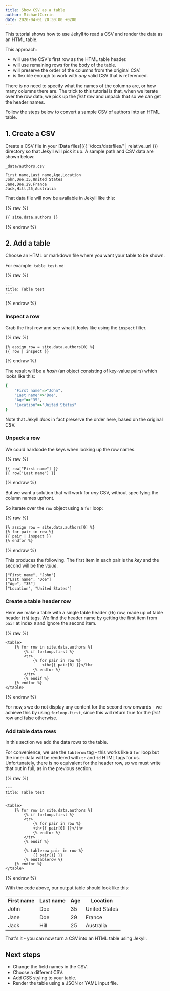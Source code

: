 ```yaml
---
title: Show CSV as a table
author: MichaelCurrin
date: 2020-04-01 20:30:00 +0200
---
```


This tutorial shows how to use Jekyll to read a CSV and render the data as an HTML table.

This approach:

- will use the CSV's first row as the HTML table header.
- will use remaining rows for the body of the table.
- will preserve the order of the columns from the original CSV.
- is flexible enough to work with _any_ valid CSV that is referenced.

There is no need to specify what the names of the columns are, or how many columns there are.
The trick to this tutorial is that, when we iterate over the row data, we pick up the _first row_
and unpack that so we can get the header names.

Follow the steps below to convert a sample CSV of authors into an HTML table.


## 1. Create a CSV

Create a CSV file in your [Data files]({{ '/docs/datafiles/' | relative_url }}) directory so
that Jekyll will pick it up. A sample path and CSV data are shown below:

`_data/authors.csv`

```
First name,Last name,Age,Location
John,Doe,35,United States
Jane,Doe,29,France
Jack,Hill,25,Australia
```

That data file will now be available in Jekyll like this:

{% raw %}
```
{{ site.data.authors }}
```
{% endraw %}


## 2. Add a table

Choose an HTML or markdown file where you want your table to be shown.

For example: `table_test.md`

{% raw %}
```
---
title: Table test
---

```
{% endraw %}


### Inspect a row

Grab the first row and see what it looks like using the `inspect` filter.

{% raw %}
```
{% assign row = site.data.authors[0] %}
{{ row | inspect }}
```
{% endraw %}

The result will be a _hash_ (an object consisting of key-value pairs) which looks like this:

```ruby
{
    "First name"=>"John",
    "Last name"=>"Doe",
    "Age"=>"35",
    "Location"=>"United States"
}
```

Note that Jekyll _does_ in fact preserve the order here, based on the original CSV.

### Unpack a row

We could hardcode the keys when looking up the row names.

{% raw %}
```
{{ row["First name"] }}
{{ row['Last name"] }}
```
{% endraw %}

But we want a solution that will work for _any_ CSV, without specifying the column names upfront.

So iterate over the `row` object using a `for` loop:

{% raw %}
```
{% assign row = site.data.authors[0] %}
{% for pair in row %}
{{ pair | inspect }}
{% endfor %}
```
{% endraw %}


This produces the following. The first item in each pair is the _key_ and the second will be
the _value_.

```
["First name", "John"]
["Last name", "Doe"]
["Age", "35"]
["Location", "United States"]
```

### Create a table header row

Here we make a table with a single table header (`th`) row, made up of table header (`th`) tags.
We find the header name by getting the first item from `pair` at index `0` and ignore the second item.

{% raw %}
```
<table>
    {% for row in site.data.authors %}
        {% if forloop.first %}
        <tr>
            {% for pair in row %}
                <th>{{ pair[0] }}</th>
            {% endfor %}
        </tr>
        {% endif %}
    {% endfor %}
</table>
```
{% endraw %}

For now,s we do not display any content for the second row onwards - we achieve this by using
`forloop.first`, since this will return true for the _first_ row and false otherwise.


### Add table data rows

In this section we add the data rows to the table.

For convenience, we use the `tablerow` tag - this works like a `for` loop but the inner data will
be rendered with `tr` and `td` HTML tags for us. Unfortunately, there is no equivalent for the
header row, so we must write that out in full, as in the previous section.

{% raw %}
```
---
title: Table test
---

<table>
    {% for row in site.data.authors %}
        {% if forloop.first %}
        <tr>
            {% for pair in row %}
            <th>{{ pair[0] }}</th>
            {% endfor %}
        </tr>
        {% endif %}

        {% tablerow pair in row %}
            {{ pair[1] }}
        {% endtablerow %}
    {% endfor %}
</table>
```
{% endraw %}

With the code above, our output table should look like this:

<table>
    <tr>
        <th>First name</th>
        <th>Last name</th>
        <th>Age</th>
        <th>Location</th>
    </tr>
    <tr>
        <td>John</td>
        <td>Doe</td>
        <td>35</td>
        <td>United States</td>
    </tr>
    <tr>
        <td>Jane</td>
        <td>Doe</td>
        <td>29</td>
        <td>France</td>
    </tr>
    <tr>
        <td>Jack</td>
        <td>Hill</td>
        <td>25</td>
        <td>Australia</td>
    </tr>
</table>

That's it - you can now turn a CSV into an HTML table using Jekyll.

## Next steps

- Change the field names in the CSV.
- Choose a different CSV.
- Add CSS styling to your table.
- Render the table using a JSON or YAML input file.

